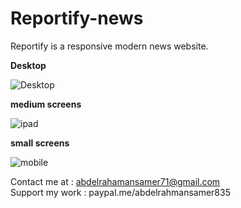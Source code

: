 # Reportify-news
Reportify is a responsive modern news website.

<strong> Desktop </strong> <br>

![Desktop](https://github.com/Abdelrahmanegy/Reportify-news/assets/105970352/02288dc2-7edb-4232-b009-66ef6e7e6b89)

<strong> medium screens </strong> <br>

![ipad](https://github.com/Abdelrahmanegy/Reportify-news/assets/105970352/8610941a-1729-4585-b609-64fcf95bef68) 

<strong> small screens </strong> <br>

![mobile](https://github.com/Abdelrahmanegy/Reportify-news/assets/105970352/a2287ffa-fe84-4cc1-a99a-2b032aa77b11)

Contact me at : abdelrahamansamer71@gmail.com <br>
Support my work : paypal.me/abdelrahmansamer835


